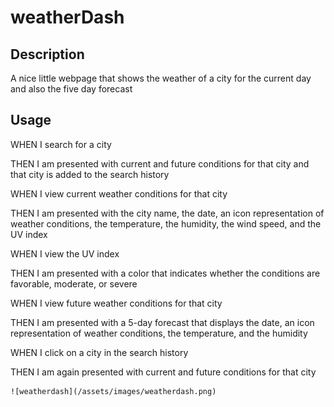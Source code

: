 # weatherDash

## Description
A nice little webpage that shows the weather of a city for the current day and also the five day forecast

## Usage
WHEN I search for a city

THEN I am presented with current and future conditions for that city and that city is added to the search history

WHEN I view current weather conditions for that city

THEN I am presented with the city name, the date, an icon representation of weather conditions, the temperature, the humidity, the wind speed, and the UV index

WHEN I view the UV index

THEN I am presented with a color that indicates whether the conditions are favorable, moderate, or severe

WHEN I view future weather conditions for that city

THEN I am presented with a 5-day forecast that displays the date, an icon representation of weather conditions, the temperature, and the 
humidity

WHEN I click on a city in the search history

THEN I am again presented with current and future conditions for that city


    ![weatherdash](/assets/images/weatherdash.png)
